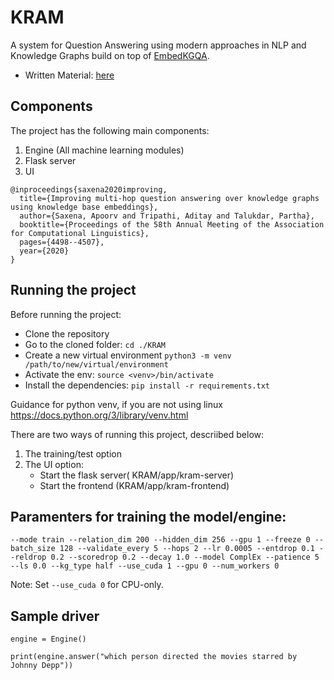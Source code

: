 # KRAM
A system for Question Answering using modern approaches in NLP and Knowledge Graphs build on top of [EmbedKGQA](https://github.com/malllabiisc/EmbedKGQA).

- Written Material: [here](doc.pdf)

## Components

The project has the following main components:
1. Engine (All machine learning modules)
2. Flask server
3. UI

```
@inproceedings{saxena2020improving,
  title={Improving multi-hop question answering over knowledge graphs using knowledge base embeddings},
  author={Saxena, Apoorv and Tripathi, Aditay and Talukdar, Partha},
  booktitle={Proceedings of the 58th Annual Meeting of the Association for Computational Linguistics},
  pages={4498--4507},
  year={2020}
}
```

## Running the project

Before running the project:
- Clone the repository
- Go to the cloned folder: 
	```cd ./KRAM```
- Create a new virtual environment
	 ```python3 -m venv /path/to/new/virtual/environment```
- Activate the env:
	  ```source <venv>/bin/activate```
- Install the dependencies:
	  ```pip install -r requirements.txt```

Guidance for python venv, if you are not using linux https://docs.python.org/3/library/venv.html

There are two ways of running this project, descriibed below:
1. The training/test option
2. The UI option:
    - Start the flask server( KRAM/app/kram-server)
    - Start the frontend (KRAM/app/kram-frontend)


## Paramenters for training the model/engine:

```
--mode train --relation_dim 200 --hidden_dim 256 --gpu 1 --freeze 0 --batch_size 128 --validate_every 5 --hops 2 --lr 0.0005 --entdrop 0.1 --reldrop 0.2 --scoredrop 0.2 --decay 1.0 --model ComplEx --patience 5 --ls 0.0 --kg_type half --use_cuda 1 --gpu 0 --num_workers 0
```

Note: Set `--use_cuda 0` for CPU-only.

## Sample driver

```
engine = Engine()

print(engine.answer("which person directed the movies starred by Johnny Depp"))
```
